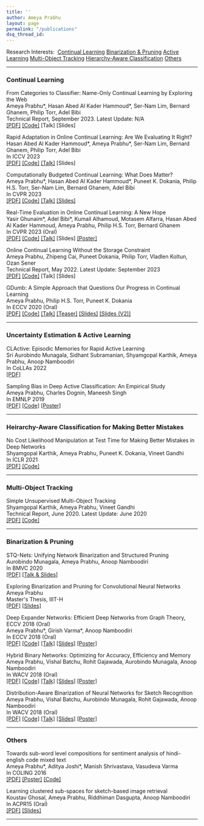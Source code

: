 ```yaml
---
title: ''
author: Ameya Prabhu
layout: page
permalink: "/publications"
dsq_thread_id:
---
```

Research Interests:  [Continual Learning](#lifelonglearning) [Binarization & Pruning](#netcompress) [Active Learning](#activelearning) [Multi-Object Tracking](#unsuplearn) [Hierarchy-Aware Classification](#bettermistakes) [Others](#uncategorized)    

---

### <a name="lifelonglearning" id="lifelonglearning"> Continual Learning

From Categories to Classifier: Name-Only Continual Learning by Exploring the Web<br/>Ameya Prabhu*, Hasan Abed Al Kader Hammoud*, Ser-Nam Lim, Bernard Ghanem,
Philip Torr, Adel Bibi<br/> Technical Report, September 2023. Latest Update: N/A <br/> [\[PDF\]](https://github.com/drimpossible/drimpossible.github.io/blob/a4f19ca2e0b95719f647bdf600f24b8bb6be3ab8/documents/Category2Classifier.pdf) [\[Code\]](https://github.com/drimpossible/C2C) \[Talk\] \[Slides\]

Rapid Adaptation in Online Continual Learning: Are We Evaluating It Right?<br/>Hasan Abed Al Kader Hammoud*, Ameya Prabhu*, Ser-Nam Lim, Bernard Ghanem,
Philip Torr, Adel Bibi<br/> In ICCV 2023 <br/> [\[PDF\]](https://github.com/drimpossible/drimpossible.github.io/blob/41f547b991fc99d1f733df8ab8528aa552b74a1f/documents/EvalOCL.pdf) [\[Code\]](https://github.com/drimpossible/EvalOCL) [\[Talk\]](https://www.youtube.com/watch?v=H8Cyh-7xltg) \[Slides\]

Computationally Budgeted Continual Learning: What Does Matter?<br/>Ameya Prabhu*, Hasan Abed Al Kader Hammoud*, Puneet K. Dokania, Philip H.S. Torr, Ser-Nam Lim, Bernard Ghanem,
 Adel Bibi<br/> In CVPR 2023 <br/> [\[PDF\]](https://github.com/drimpossible/drimpossible.github.io/blob/41f547b991fc99d1f733df8ab8528aa552b74a1f/documents/BudgetCL.pdf) [\[Code\]](https://github.com/drimpossible/BudgetCL) [\[Talk\]](https://www.youtube.com/watch?v=V-mxeWZjCUo) [\[Slides\]]()

Real-Time Evaluation in Online Continual Learning: A New Hope<br/>Yasir Ghunaim*, Adel Bibi*, Kumail Alhamoud, Motasem Alfarra, Hasan Abed Al Kader Hammoud, Ameya Prabhu, Philip H.S. Torr, Bernard Ghanem<br/> In CVPR 2023 (Oral) <br/> [\[PDF\]](https://github.com/drimpossible/drimpossible.github.io/blob/41f547b991fc99d1f733df8ab8528aa552b74a1f/documents/RealOCL.pdf) [\[Code\]](https://github.com/Yasir-Ghunaim/RealtimeOCL) [\[Talk\]](https://www.youtube.com/watch?v=3nmRtFkF5fw&ab_channel=IVULKAUST) \[Slides\] [\[Poster\]](https://drive.google.com/file/d/1s-QxuqaPgL_eMwfv4hf9DkjKYWL4sOjv/view?usp=share_link)

Online Continual Learning Without the Storage Constraint<br/>Ameya Prabhu, Zhipeng Cai, Puneet Dokania, Philip Torr, Vladlen Koltun, Ozan Sener<br/> Technical Report, May 2022. Latest Update: September 2023 <br/> [\[PDF\]](https://github.com/drimpossible/drimpossible.github.io/blob/41f547b991fc99d1f733df8ab8528aa552b74a1f/documents/ACM.pdf) [\[Code\]](https://github.com/drimpossible/ACM) \[Talk\] \[Slides\]

GDumb: A Simple Approach that Questions Our Progress in Continual Learning<br/>Ameya Prabhu, Philip H.S. Torr, Puneet K. Dokania<br/> In ECCV 2020 (Oral) <br/> [\[PDF\]](https://www.robots.ox.ac.uk/~tvg/publications/2020/gdumb.pdf) [\[Code\]](https://github.com/drimpossible/GDumb) [\[Talk\]](https://www.youtube.com/watch?v=iHCy_9guZMI) [\[Teaser\]](https://www.youtube.com/watch?v=F37GNpRLUrM) [\[Slides\]](https://github.com/drimpossible/drimpossible.github.io/blob/master/documents/gdumb_slides.pdf) [\[Slides (V2)\]](https://github.com/drimpossible/drimpossible.github.io/blob/master/documents/gdumb_slides_improved.pdf)

---
### <a name="activelearning" id="activelearning"> Uncertainty Estimation & Active Learning

CLActive: Episodic Memories for Rapid Active Learning <br/> Sri Aurobindo Munagala, Sidhant Subramanian, Shyamgopal Karthik, Ameya Prabhu, Anoop Namboodiri <br/> In CoLLAs 2022 <br/> [\[PDF\]](https://proceedings.mlr.press/v199/munagala22a.html) 

Sampling Bias in Deep Active Classification: An Empirical Study <br/> Ameya Prabhu, Charles Dognin, Maneesh Singh <br/> In EMNLP 2019 <br/> [\[PDF\]](https://github.com/drimpossible/drimpossible.github.io/blob/master/documents/active_sampling_bias.pdf) [\[Code\]](https://github.com/drimpossible/Sampling-Bias-Active-Learning) [\[Poster\]](https://github.com/drimpossible/drimpossible.github.io/blob/master/documents/active_sampling_bias_poster.pdf)

---
### <a name="bettermistakes" id="bettermistakes"> Heirarchy-Aware Classification for Making Better Mistakes

No Cost Likelihood Manipulation at Test Time for Making Better Mistakes in Deep Networks <br/> Shyamgopal Karthik, Ameya Prabhu, Puneet K. Dokania, Vineet Gandhi <br/> In ICLR 2021 <br/> [\[PDF\]](https://openreview.net/forum?id=193sEnKY1ij) [\[Code\]](https://github.com/sgk98/CRM-Better-Mistakes)

---
### <a name="unsuplearn" id="unsuplearn"> Multi-Object Tracking

Simple Unsupervised Multi-Object Tracking <br/> Shyamgopal Karthik, Ameya Prabhu, Vineet Gandhi <br/> Technical Report, June 2020. Latest Update: June 2020 <br/> [\[PDF\]](https://github.com/drimpossible/drimpossible.github.io/blob/956e70127df5a42fdd3ccef91baa706aa9bc969d/documents/SimpleReID.pdf) [\[Code\]](https://github.com/sgk98/SimpleMOT)


---
### <a name="netcompress" id="netcompress"> Binarization & Pruning

STQ-Nets: Unifying Network Binarization and Structured Pruning <br/> Aurobindo Munagala, Ameya Prabhu, Anoop Namboodiri <br/> In BMVC 2020 <br/> [\[PDF\]](https://www.bmvc2020-conference.com/assets/papers/0113.pdf) [\[Talk & Slides\]](https://www.bmvc2020-conference.com/conference/papers/paper_0113.html)

Exploring Binarization and Pruning for Convolutional Neural Networks <br/> Ameya Prabhu  <br/> Master's Thesis, IIIT-H <br/>  [\[PDF\]](https://github.com/drimpossible/drimpossible.github.io/blob/master/documents/ms_thesis.pdf) [\[Slides\]](https://github.com/drimpossible/drimpossible.github.io/blob/master/documents/ms_thesis_slides.pdf)

Deep Expander Networks: Efficient Deep Networks from Graph Theory, ECCV 2018 (Oral)  <br/> Ameya Prabhu*, Girish Varma*, Anoop Namboodiri  <br/> In ECCV 2018 (Oral) <br/> [\[PDF\]](http://openaccess.thecvf.com/content_ECCV_2018/papers/Ameya_Prabhu_Deep_Expander_Networks_ECCV_2018_paper.pdf) [\[Code\]](https://github.com/drimpossible/Deep-Expander-Networks) [\[Talk\]](https://www.youtube.com/watch?v=0poGlFx1OBU)  [\[Slides\]](https://github.com/drimpossible/drimpossible.github.io/blob/master/documents/expander_slides.pdf) [\[Poster\]](https://github.com/drimpossible/drimpossible.github.io/blob/master/documents/expander_poster.pdf)

Hybrid Binary Networks: Optimizing for Accuracy, Efficiency and Memory <br/> Ameya Prabhu, Vishal Batchu, Rohit Gajawada, Aurobindo Munagala, Anoop Namboodiri <br/> In WACV 2018 (Oral)  <br/>  [\[PDF\]](https://arxiv.org/abs/1804.03867) [\[Code\]](https://github.com/erilyth/HybridBinaryNetworks-WACV18)  [\[Talk\]](https://www.youtube.com/watch?v=QhhRkewA2r0) [\[Slides\]](https://github.com/drimpossible/drimpossible.github.io/blob/master/documents/hybrid_binary_slides.pdf) [\[Poster\]](https://github.com/drimpossible/drimpossible.github.io/blob/master/documents/hybrid_binary_poster.pdf) 

Distribution-Aware Binarization of Neural Networks for Sketch Recognition <br/> Ameya Prabhu, Vishal Batchu, Aurobindo Munagala, Rohit Gajawada, Anoop Namboodiri <br/> In WACV 2018 (Oral)  <br/> [\[PDF\]](https://arxiv.org/abs/1804.02941) [\[Code\]](https://github.com/erilyth/DistributionAwareBinarizedNetworks-WACV18)  [\[Talk\]](https://www.youtube.com/watch?v=vbs8TL0GSa8)   [\[Slides\]](https://github.com/drimpossible/drimpossible.github.io/blob/master/documents/distribution_aware_slides.pdf) [\[Poster\]](https://github.com/drimpossible/drimpossible.github.io/blob/master/documents/distribution_aware_poster.pdf)

---
### <a name="uncategorized" id="uncategorized"> Others

Towards sub-word level compositions for sentiment analysis of hindi-english code mixed text <br/> Ameya Prabhu*, Aditya Joshi*, Manish Shrivastava, Vasudeva Varma <br/> In COLING 2016 <br/> [\[PDF\]](http://www.aclweb.org/anthology/W16-6320) [\[Poster\]](https://github.com/drimpossible/drimpossible.github.io/blob/master/documents/subword_lstm_poster.pdf) [\[Code\]](https://github.com/drimpossible/Sub-word-LSTM/) 

Learning clustered sub-spaces for sketch-based image retrieval <br/> Koustav Ghosal, Ameya Prabhu, Riddhiman Dasgupta, Anoop Namboodiri <br/> In ACPR15 (Oral) <br/> [\[PDF\]](https://github.com/drimpossible/drimpossible.github.io/blob/master/documents/cluster_sketches.pdf) [\[Slides\]](https://github.com/drimpossible/drimpossible.github.io/blob/master/documents/cluster_sketches_slides.pdf) 

---
